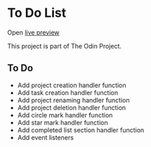 # To Do List

Open [live preview](https://gofhilman.github.io/todo-list/)

This project is part of The Odin Project.

## To Do

- Add project creation handler function
- Add task creation handler function
- Add project renaming handler function
- Add project deletion handler function
- Add circle mark handler function
- Add star mark handler function
- Add completed list section handler function
- Add event listeners